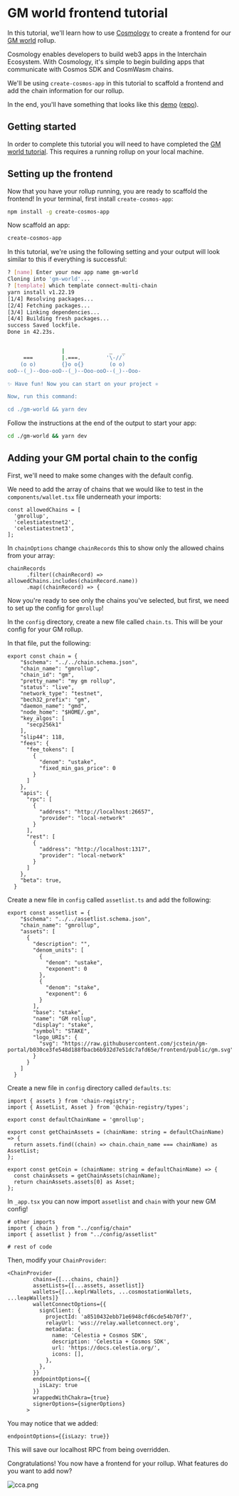 # GM world frontend tutorial

In this tutorial, we'll learn how to use [Cosmology](https://cosmology.tech/) to
create a frontend for our [GM world](/tutorials/gm-world) rollup.

Cosmology enables developers to build web3 apps in the Interchain Ecosystem.
With Cosmology, it's simple to begin building apps that communicate with
Cosmos SDK and CosmWasm chains.

We'll be using `create-cosmos-app` in this tutorial to scaffold
a frontend and add the chain information for our rollup.

In the end, you'll have something that looks like this
[demo](https://rollkit-frontend.vercel.app)
([repo](https://github.com/jcstein/rollkit-frontend)).

## Getting started

In order to complete this tutorial you will need to have completed
the [GM world tutorial](/tutorials/gm-world). This requires a running rollup
on your local machine.

## Setting up the frontend

Now that you have your rollup running, you are ready to scaffold
the frontend! In your terminal, first install `create-cosmos-app`:

```bash
npm install -g create-cosmos-app
```

Now scaffold an app:

```bash
create-cosmos-app
```

In this tutorial, we're using the following setting and your output
will look similar to this if everything is successful:

```bash
? [name] Enter your new app name gm-world
Cloning into 'gm-world'...
? [template] which template connect-multi-chain
yarn install v1.22.19
[1/4] Resolving packages...
[2/4] Fetching packages...
[3/4] Linking dependencies...
[4/4] Building fresh packages...
success Saved lockfile.
Done in 42.23s.


                 |              _   _
     ===         |.===.        '\-//`
    (o o)        {}o o{}        (o o)
ooO--(_)--Ooo-ooO--(_)--Ooo-ooO--(_)--Ooo-

✨ Have fun! Now you can start on your project ⚛️

Now, run this command:

cd ./gm-world && yarn dev
```

Follow the instructions at the end of the output to start your app:

```bash
cd ./gm-world && yarn dev
```

## Adding your GM portal chain to the config

First, we'll need to make some changes with the default config.

We need to add the array of chains that we would like to test
in the `components/wallet.tsx` file underneath your imports:

```tsx
const allowedChains = [
  'gmrollup',
  'celestiatestnet2',
  'celestiatestnet3',
];
```

In `chainOptions` change `chainRecords` this to show only the allowed chains
from your array:

```tsx title="hi"
chainRecords
      .filter((chainRecord) => allowedChains.includes(chainRecord.name))
      .map((chainRecord) => {
```

Now you're ready to see only the chains you've selected, but first, we need
to set up the config for `gmrollup`!

In the `config` directory, create a new file called `chain.ts`. This will
be your config for your GM rollup.

In that file, put the following:

```tsx
export const chain = {
    "$schema": "../../chain.schema.json",
    "chain_name": "gmrollup",
    "chain_id": "gm",
    "pretty_name": "my gm rollup",
    "status": "live",
    "network_type": "testnet",
    "bech32_prefix": "gm",
    "daemon_name": "gmd",
    "node_home": "$HOME/.gm",
    "key_algos": [
      "secp256k1"
    ],
    "slip44": 118,
    "fees": {
      "fee_tokens": [
        {
          "denom": "ustake",
          "fixed_min_gas_price": 0
        }
      ]
    },
    "apis": {
      "rpc": [
        {
          "address": "http://localhost:26657",
          "provider": "local-network"
        }
      ],
      "rest": [
        {
          "address": "http://localhost:1317",
          "provider": "local-network"
        }
      ]
    },
    "beta": true,
  }
  ```

Create a new file in `config` called `assetlist.ts` and add the following:

```tsx
export const assetlist = {
    "$schema": "../../assetlist.schema.json",
    "chain_name": "gmrollup",
    "assets": [
      {
        "description": "",
        "denom_units": [
          {
            "denom": "ustake",
            "exponent": 0
          },
          {
            "denom": "stake",
            "exponent": 6
          }
        ],
        "base": "stake",
        "name": "GM rollup",
        "display": "stake",
        "symbol": "STAKE",
        "logo_URIs": {
          "svg": "https://raw.githubusercontent.com/jcstein/gm-portal/b030ce3fe548d188fbacb6b932d7e51dc7afd65e/frontend/public/gm.svg"
        }
      }
    ]
  }
```

Create a new file in `config` directory called `defaults.ts`:

```tsx
import { assets } from 'chain-registry';
import { AssetList, Asset } from '@chain-registry/types';

export const defaultChainName = 'gmrollup';

export const getChainAssets = (chainName: string = defaultChainName) => {
  return assets.find((chain) => chain.chain_name === chainName) as AssetList;
};

export const getCoin = (chainName: string = defaultChainName) => {
  const chainAssets = getChainAssets(chainName);
  return chainAssets.assets[0] as Asset;
};
```

In `_app.tsx` you can now import `assetlist` and `chain` with your
new GM config!

```tsx
# other imports
import { chain } from "../config/chain"
import { assetlist } from "../config/assetlist"

# rest of code
```

Then, modify your `ChainProvider`:

```tsx
<ChainProvider
        chains={[...chains, chain]}
        assetLists={[...assets, assetlist]}
        wallets={[...keplrWallets, ...cosmostationWallets, ...leapWallets]}
        walletConnectOptions={{
          signClient: {
            projectId: 'a8510432ebb71e6948cfd6cde54b70f7',
            relayUrl: 'wss://relay.walletconnect.org',
            metadata: {
              name: 'Celestia + Cosmos SDK',
              description: 'Celestia + Cosmos SDK',
              url: 'https://docs.celestia.org/',
              icons: [],
            },
          },
        }}
        endpointOptions={{
          isLazy: true
        }}
        wrappedWithChakra={true}
        signerOptions={signerOptions}
      >
```

You may notice that we added:

```tsx
endpointOptions={{isLazy: true}}
```

This will save our localhost RPC from being overridden.

Congratulations! You now have a frontend for your rollup.
What features do you want to add now?

![cca.png](/gm/cca.png)

<!-- ## TODO

* edit chain denom/token
* show how to connect wallet and display balance in Keplr
* any other suggestions -->
